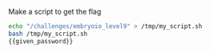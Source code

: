 Make a script to get the flag  

```bash
echo "/challenges/embryoio_level9" > /tmp/my_script.sh
bash /tmp/my_script.sh
{{given_password}}
